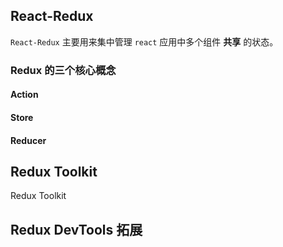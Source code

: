 ## React-Redux

`React-Redux` 主要用来集中管理 `react` 应用中多个组件 **共享** 的状态。

### Redux 的三个核心概念

#### Action

#### Store

#### Reducer

## Redux Toolkit

Redux Toolkit

## Redux DevTools 拓展
